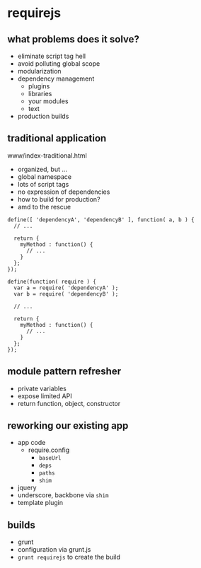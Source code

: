 # requirejs

## what problems does it solve?

- eliminate script tag hell
- avoid polluting global scope
- modularization
- dependency management
    - plugins
    - libraries
    - your modules
    - text
- production builds

## traditional application

www/index-traditional.html

- organized, but ...
- global namespace
- lots of script tags
- no expression of dependencies
- how to build for production?
- amd to the rescue

```
define([ 'dependencyA', 'dependencyB' ], function( a, b ) {
  // ...

  return {
    myMethod : function() {
      // ...
    }
  };
});
```

```
define(function( require ) {
  var a = require( 'dependencyA' );
  var b = require( 'dependencyB' );

  // ...

  return {
    myMethod : function() {
      // ...
    }
  };
});
```

## module pattern refresher

- private variables
- expose limited API
- return function, object, constructor

## reworking our existing app

- app code
    - require.config
        - `baseUrl`
        - `deps`
        - `paths`
        - `shim`
- jquery
- underscore, backbone via `shim`
- template plugin

## builds

- grunt
- configuration via grunt.js
- `grunt requirejs` to create the build
